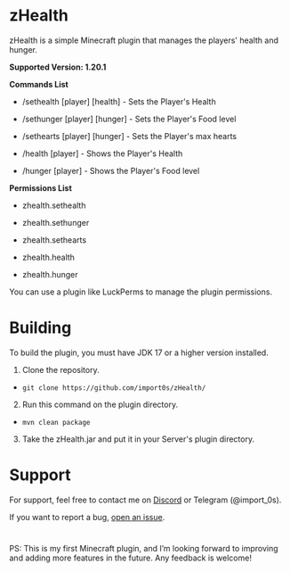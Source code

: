 # zHealth

zHealth is a simple Minecraft plugin that manages the players' health and hunger.

**Supported Version: 1.20.1**

**Commands List**

- /sethealth [player] [health] - Sets the Player's Health

- /sethunger [player] [hunger] - Sets the Player's Food level

- /sethearts [player] [hunger] - Sets the Player's max hearts

- /health [player] - Shows the Player's Health

- /hunger [player] - Shows the Player's Food level

**Permissions List**

- zhealth.sethealth

- zhealth.sethunger

- zhealth.sethearts

- zhealth.health

- zhealth.hunger

You can use a plugin like LuckPerms to manage the plugin permissions.

# Building

To build the plugin, you must have JDK 17 or a higher version installed.

1. Clone the repository.

- `git clone https://github.com/import0s/zHealth/`

2. Run this command on the plugin directory.
- `mvn clean package`

3. Take the zHealth.jar and put it in your Server's plugin directory.

# Support

For support, feel free to contact me on [Discord](https://discordapp.com/users/767473359352496188) or Telegram (@import_0s).

If you want to report a bug, [open an issue](https://github.com/import0s/zHealth/issues).

#

PS: This is my first Minecraft plugin, and I’m looking forward to improving and adding more features in the future. Any feedback is welcome!
